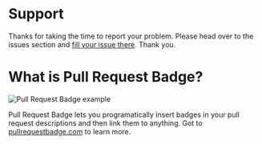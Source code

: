 # Support


Thanks for taking the time to report your problem. Please head over to the issues section and [fill your issue there](https://github.com/pullrequestbadge/support/issues/new). Thank you.


# What is Pull Request Badge?

![Pull Request Badge example](https://user-images.githubusercontent.com/1393946/109402111-72c9b400-7953-11eb-99a5-3f1813e8352f.png)

Pull Request Badge lets you programatically insert badges in your pull request descriptions and then link them to anything. Got to [pullrequestbadge.com](https://pullrequestbadge.com/?utm_medium=github&utm_source=support-repo&utm_campaign=readme) to learn more. 

